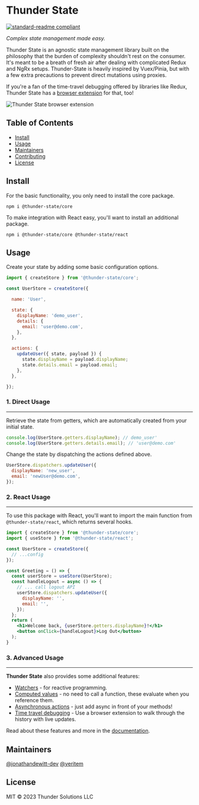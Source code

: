 # Thunder State

[![standard-readme compliant](https://img.shields.io/badge/standard--readme-OK-green.svg?style=flat-square)](https://github.com/RichardLitt/standard-readme)

*Complex state management made easy.*

Thunder State is an agnostic state management library built on the philosophy that the burden of complexity shouldn't rest on the consumer. It's meant to be a breath of fresh air after dealing with complicated Redux and NgRx setups. Thunder-State is heavily inspired by Vuex/Pinia, but with a few extra precautions to prevent direct mutations using proxies.

If you're a fan of the time-travel debugging offered by libraries like Redux, Thunder State has a [browser extension](https://chrome.google.com/webstore/detail/thunder-state-dev-tools/dgjfpfpdpcjkildgafemjcojafkppoib) for that, too!

![Thunder State browser extension](https://lh3.googleusercontent.com/UyGD-qT3kFjlh_cU7Aw7LctBdaHUkeuAaa2acJFIoxEshlzl9OtaGnpeMvpfASJQFceMZh7kfEeD9ECneMzNL1jUnQ=w640-h400-e365-rj-sc0x00ffffff)

## Table of Contents

- [Install](#install)
- [Usage](#usage)
- [Maintainers](#maintainers)
- [Contributing](#contributing)
- [License](#license)

## Install

For the basic functionality, you only need to install the core package.

```
npm i @thunder-state/core
```

To make integration with React easy, you'll want to install an additional package.

```
npm i @thunder-state/core @thunder-state/react
```

## Usage

Create your state by adding some basic configuration options.

```js
import { createStore } from '@thunder-state/core';

const UserStore = createStore({

  name: 'User',

  state: {
    displayName: 'demo_user',
    details: {
      email: 'user@demo.com',
    },
  },

  actions: {
    updateUser({ state, payload }) {
      state.displayName = payload.displayName;
      state.details.email = payload.email;
    },
  },

});
```

### 1. Direct Usage

---

Retrieve the state from getters, which are automatically created from your initial state.

```js
console.log(UserStore.getters.displayName); // demo_user'
console.log(UserStore.getters.details.email); // 'user@demo.com'
```

Change the state by dispatching the actions defined above.

```js
UserStore.dispatchers.updateUser({
  displayName: 'new_user',
  email: 'newUser@demo.com',
});
```

### 2. React Usage

---

To use this package with React, you'll want to import the main function from `@thunder-state/react`, which returns several hooks.

```jsx
import { createStore } from '@thunder-state/core';
import { useStore } from '@thunder-state/react';

const UserStore = createStore({
  // ...config
});

const Greeting = () => {
  const userStore = useStore(UserStore);
  const handleLogout = async () => {
    // ... call logout API
    userStore.dispatchers.updateUser({
      displayName: '',
      email: '',
    });
  };
  return (
    <h1>Welcome back, {userStore.getters.displayName}!</h1>
    <button onClick={handleLogout}>Log Out</button>
  );
}

```

### 3. Advanced Usage

---

**Thunder State** also provides some additional features:

 * [Watchers](https://github.com/Thunder-Solutions/Thunder-State/wiki/6-Reacting-to-changes) - for reactive programming.
 * [Computed values](https://github.com/Thunder-Solutions/Thunder-State/wiki/4---Computed-values) - no need to call a function, these evaluate when you reference them.
 * [Asynchronous actions](https://github.com/Thunder-Solutions/Thunder-State/wiki/5-Async-actions) - just add async in front of your methods!
 * [Time travel debugging](https://github.com/Thunder-Solutions/Thunder-State/wiki/7-Time-travel-debugging) - Use a browser extension to walk through the history with live updates.

Read about these features and more in the [documentation](https://github.com/thunder-solutions/thunder-state/wiki).

## Maintainers

[@jonathandewitt-dev](https://github.com/jonathandewitt-dev)
[@veritem](https://github.com/veritem)

## License

MIT © 2023 Thunder Solutions LLC
